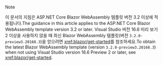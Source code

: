 > [!NOTE]
> <span data-ttu-id="bb710-101">이 문서의 지침은 ASP.NET Core Blazor WebAssembly 템플릿 버전 3.2 이상에 적용됩니다.</span><span class="sxs-lookup"><span data-stu-id="bb710-101">The guidance in this article applies to the ASP.NET Core Blazor WebAssembly template version 3.2 or later.</span></span> <span data-ttu-id="bb710-102">Visual Studio 버전 16.6 미리 보기 2 이상을 사용하지 않을 때 최신 Blazor WebAssembly 템플릿(버전 `3.2.0-preview3.20168.3`)을 얻으려면 <xref:blazor/get-started>를 참조하세요.</span><span class="sxs-lookup"><span data-stu-id="bb710-102">To obtain the latest Blazor WebAssembly template (version `3.2.0-preview3.20168.3`) when not using Visual Studio version 16.6 Preview 2 or later, see <xref:blazor/get-started>.</span></span>
